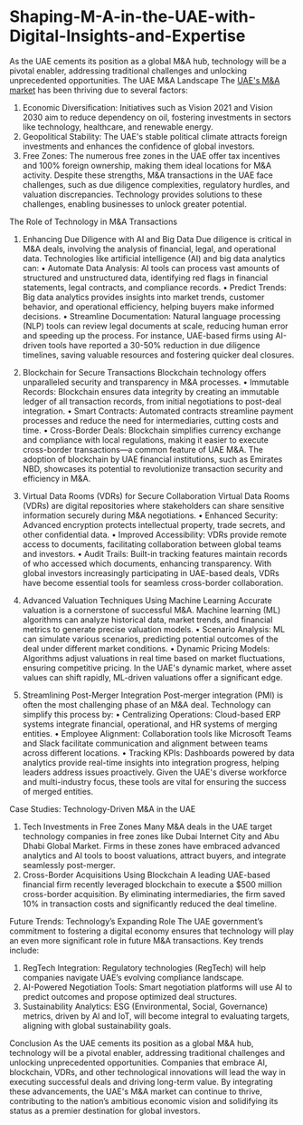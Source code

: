# Shaping-M-A-in-the-UAE-with-Digital-Insights-and-Expertise
As the UAE cements its position as a global M&amp;A hub, technology will be a pivotal enabler, addressing traditional challenges and unlocking unprecedented opportunities.
The UAE M&A Landscape
The <a href="https://kuveraconsulting.com/">UAE's M&A market</a>  has been thriving due to several factors:
1.	Economic Diversification: Initiatives such as Vision 2021 and Vision 2030 aim to reduce dependency on oil, fostering investments in sectors like technology, healthcare, and renewable energy.
2.	Geopolitical Stability: The UAE's stable political climate attracts foreign investments and enhances the confidence of global investors.
3.	Free Zones: The numerous free zones in the UAE offer tax incentives and 100% foreign ownership, making them ideal locations for M&A activity.
Despite these strengths, M&A transactions in the UAE face challenges, such as due diligence complexities, regulatory hurdles, and valuation discrepancies. Technology provides solutions to these challenges, enabling businesses to unlock greater potential.

The Role of Technology in M&A Transactions
1. Enhancing Due Diligence with AI and Big Data
Due diligence is critical in M&A deals, involving the analysis of financial, legal, and operational data. Technologies like artificial intelligence (AI) and big data analytics can:
•	Automate Data Analysis: AI tools can process vast amounts of structured and unstructured data, identifying red flags in financial statements, legal contracts, and compliance records.
•	Predict Trends: Big data analytics provides insights into market trends, customer behavior, and operational efficiency, helping buyers make informed decisions.
•	Streamline Documentation: Natural language processing (NLP) tools can review legal documents at scale, reducing human error and speeding up the process.
For instance, UAE-based firms using AI-driven tools have reported a 30-50% reduction in due diligence timelines, saving valuable resources and fostering quicker deal closures.

2. Blockchain for Secure Transactions
Blockchain technology offers unparalleled security and transparency in M&A processes.
•	Immutable Records: Blockchain ensures data integrity by creating an immutable ledger of all transaction records, from initial negotiations to post-deal integration.
•	Smart Contracts: Automated contracts streamline payment processes and reduce the need for intermediaries, cutting costs and time.
•	Cross-Border Deals: Blockchain simplifies currency exchange and compliance with local regulations, making it easier to execute cross-border transactions—a common feature of UAE M&A.
The adoption of blockchain by UAE financial institutions, such as Emirates NBD, showcases its potential to revolutionize transaction security and efficiency in M&A.

3. Virtual Data Rooms (VDRs) for Secure Collaboration
Virtual Data Rooms (VDRs) are digital repositories where stakeholders can share sensitive information securely during M&A negotiations.
•	Enhanced Security: Advanced encryption protects intellectual property, trade secrets, and other confidential data.
•	Improved Accessibility: VDRs provide remote access to documents, facilitating collaboration between global teams and investors.
•	Audit Trails: Built-in tracking features maintain records of who accessed which documents, enhancing transparency.
With global investors increasingly participating in UAE-based deals, VDRs have become essential tools for seamless cross-border collaboration.

4. Advanced Valuation Techniques Using Machine Learning
Accurate valuation is a cornerstone of successful M&A. Machine learning (ML) algorithms can analyze historical data, market trends, and financial metrics to generate precise valuation models.
•	Scenario Analysis: ML can simulate various scenarios, predicting potential outcomes of the deal under different market conditions.
•	Dynamic Pricing Models: Algorithms adjust valuations in real time based on market fluctuations, ensuring competitive pricing.
In the UAE's dynamic market, where asset values can shift rapidly, ML-driven valuations offer a significant edge.

5. Streamlining Post-Merger Integration
Post-merger integration (PMI) is often the most challenging phase of an M&A deal. Technology can simplify this process by:
•	Centralizing Operations: Cloud-based ERP systems integrate financial, operational, and HR systems of merging entities.
•	Employee Alignment: Collaboration tools like Microsoft Teams and Slack facilitate communication and alignment between teams across different locations.
•	Tracking KPIs: Dashboards powered by data analytics provide real-time insights into integration progress, helping leaders address issues proactively.
Given the UAE's diverse workforce and multi-industry focus, these tools are vital for ensuring the success of merged entities.

Case Studies: Technology-Driven M&A in the UAE
1. Tech Investments in Free Zones
Many M&A deals in the UAE target technology companies in free zones like Dubai Internet City and Abu Dhabi Global Market. Firms in these zones have embraced advanced analytics and AI tools to boost valuations, attract buyers, and integrate seamlessly post-merger.
2. Cross-Border Acquisitions Using Blockchain
A leading UAE-based financial firm recently leveraged blockchain to execute a $500 million cross-border acquisition. By eliminating intermediaries, the firm saved 10% in transaction costs and significantly reduced the deal timeline.

Future Trends: Technology’s Expanding Role
The UAE government’s commitment to fostering a digital economy ensures that technology will play an even more significant role in future M&A transactions. Key trends include:
1.	RegTech Integration: Regulatory technologies (RegTech) will help companies navigate UAE’s evolving compliance landscape.
2.	AI-Powered Negotiation Tools: Smart negotiation platforms will use AI to predict outcomes and propose optimized deal structures.
3.	Sustainability Analytics: ESG (Environmental, Social, Governance) metrics, driven by AI and IoT, will become integral to evaluating targets, aligning with global sustainability goals.

Conclusion
As the UAE cements its position as a global M&A hub, technology will be a pivotal enabler, addressing traditional challenges and unlocking unprecedented opportunities. Companies that embrace AI, blockchain, VDRs, and other technological innovations will lead the way in executing successful deals and driving long-term value.
By integrating these advancements, the UAE's M&A market can continue to thrive, contributing to the nation’s ambitious economic vision and solidifying its status as a premier destination for global investors.

